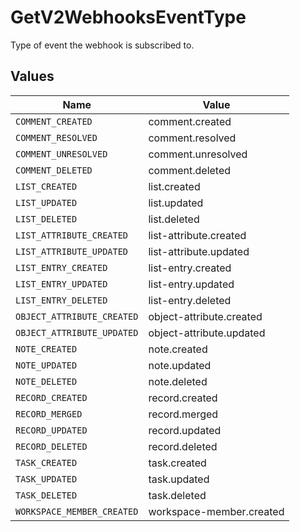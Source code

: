 # GetV2WebhooksEventType

Type of event the webhook is subscribed to.


## Values

| Name                       | Value                      |
| -------------------------- | -------------------------- |
| `COMMENT_CREATED`          | comment.created            |
| `COMMENT_RESOLVED`         | comment.resolved           |
| `COMMENT_UNRESOLVED`       | comment.unresolved         |
| `COMMENT_DELETED`          | comment.deleted            |
| `LIST_CREATED`             | list.created               |
| `LIST_UPDATED`             | list.updated               |
| `LIST_DELETED`             | list.deleted               |
| `LIST_ATTRIBUTE_CREATED`   | list-attribute.created     |
| `LIST_ATTRIBUTE_UPDATED`   | list-attribute.updated     |
| `LIST_ENTRY_CREATED`       | list-entry.created         |
| `LIST_ENTRY_UPDATED`       | list-entry.updated         |
| `LIST_ENTRY_DELETED`       | list-entry.deleted         |
| `OBJECT_ATTRIBUTE_CREATED` | object-attribute.created   |
| `OBJECT_ATTRIBUTE_UPDATED` | object-attribute.updated   |
| `NOTE_CREATED`             | note.created               |
| `NOTE_UPDATED`             | note.updated               |
| `NOTE_DELETED`             | note.deleted               |
| `RECORD_CREATED`           | record.created             |
| `RECORD_MERGED`            | record.merged              |
| `RECORD_UPDATED`           | record.updated             |
| `RECORD_DELETED`           | record.deleted             |
| `TASK_CREATED`             | task.created               |
| `TASK_UPDATED`             | task.updated               |
| `TASK_DELETED`             | task.deleted               |
| `WORKSPACE_MEMBER_CREATED` | workspace-member.created   |